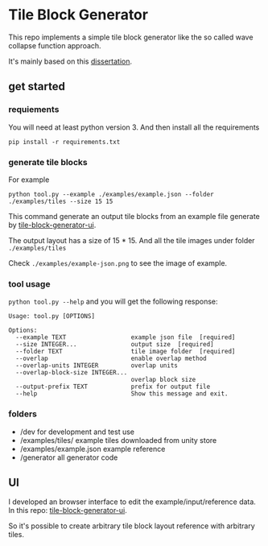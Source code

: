 # Tile Block Generator

This repo implements a simple tile block generator like the so called wave collapse function approach.

It's mainly based on this [dissertation](http://www.logarithmic.net/pfh/thesis).

## get started

### requiements

You will need at least python version 3. And then install all the requirements

`pip install -r requirements.txt`

### generate tile blocks

For example
 
```python tool.py --example ./examples/example.json --folder ./examples/tiles --size 15 15```

This command generate an output tile blocks from an example file generate by [tile-block-generator-ui](https://github.com/OldDriverPickMeUp/tile-block-generator-ui).

The output layout has a size of 15 * 15. And all the tile images under folder `./examples/tiles`

Check `./examples/example-json.png` to see the image of example.

### tool usage

`python tool.py --help` and you will get the following response:

```
Usage: tool.py [OPTIONS]

Options:
  --example TEXT                  example json file  [required]
  --size INTEGER...               output size  [required]
  --folder TEXT                   tile image folder  [required]
  --overlap                       enable overlap method
  --overlap-units INTEGER         overlap units
  --overlap-block-size INTEGER...
                                  overlap block size
  --output-prefix TEXT            prefix for output file
  --help                          Show this message and exit.
```


### folders

- /dev for development and test use
- /examples/tiles/ example tiles downloaded from unity store
- /examples/example.json example reference
- /generator all generator code

## UI

I developed an browser interface to edit the example/input/reference data. In this repo: [tile-block-generator-ui](https://github.com/OldDriverPickMeUp/tile-block-generator-ui).

So it's possible to create arbitrary tile block layout reference with arbitrary tiles.


